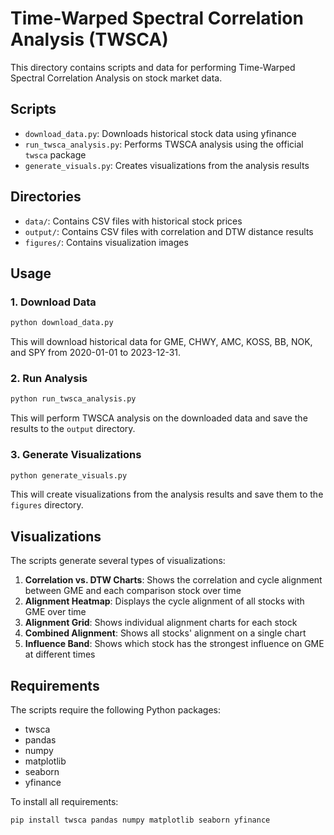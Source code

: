 # Time-Warped Spectral Correlation Analysis (TWSCA)

This directory contains scripts and data for performing Time-Warped Spectral Correlation Analysis on stock market data.

## Scripts

- `download_data.py`: Downloads historical stock data using yfinance
- `run_twsca_analysis.py`: Performs TWSCA analysis using the official `twsca` package
- `generate_visuals.py`: Creates visualizations from the analysis results

## Directories

- `data/`: Contains CSV files with historical stock prices
- `output/`: Contains CSV files with correlation and DTW distance results
- `figures/`: Contains visualization images

## Usage

### 1. Download Data

```bash
python download_data.py
```

This will download historical data for GME, CHWY, AMC, KOSS, BB, NOK, and SPY from 2020-01-01 to 2023-12-31.

### 2. Run Analysis

```bash
python run_twsca_analysis.py
```

This will perform TWSCA analysis on the downloaded data and save the results to the `output` directory.

### 3. Generate Visualizations

```bash
python generate_visuals.py
```

This will create visualizations from the analysis results and save them to the `figures` directory.

## Visualizations

The scripts generate several types of visualizations:

1. **Correlation vs. DTW Charts**: Shows the correlation and cycle alignment between GME and each comparison stock over time
2. **Alignment Heatmap**: Displays the cycle alignment of all stocks with GME over time
3. **Alignment Grid**: Shows individual alignment charts for each stock
4. **Combined Alignment**: Shows all stocks' alignment on a single chart
5. **Influence Band**: Shows which stock has the strongest influence on GME at different times

## Requirements

The scripts require the following Python packages:
- twsca
- pandas
- numpy
- matplotlib
- seaborn
- yfinance

To install all requirements:

```bash
pip install twsca pandas numpy matplotlib seaborn yfinance
``` 